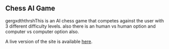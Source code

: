 ## Chess AI Game

gergxdththrshThis is an AI chess game that competes against the user with 3 different difficulty levels. also there is an human vs human option and computer vs computer option also.

A live version of the site is available [here](http://##).